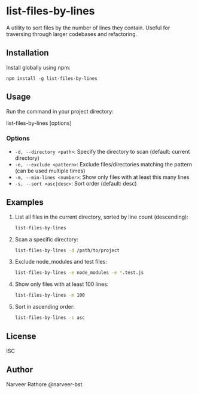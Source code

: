# list-files-by-lines

A utility to sort files by the number of lines they contain. Useful for traversing through larger codebases and refactoring.

## Installation

Install globally using npm:

`npm install -g list-files-by-lines`


## Usage

Run the command in your project directory:

list-files-by-lines [options]


### Options

- `-d, --directory <path>`: Specify the directory to scan (default: current directory)
- `-e, --exclude <pattern>`: Exclude files/directories matching the pattern (can be used multiple times)
- `-m, --min-lines <number>`: Show only files with at least this many lines
- `-s, --sort <asc|desc>`: Sort order (default: desc)

## Examples

1. List all files in the current directory, sorted by line count (descending):
   ```bash
   list-files-by-lines
   ```

2. Scan a specific directory:
   ```bash
   list-files-by-lines -d /path/to/project
   ```

3. Exclude node_modules and test files:
   ```bash
   list-files-by-lines -e node_modules -e *.test.js
   ```

4. Show only files with at least 100 lines:
   ```bash
   list-files-by-lines -m 100
   ```

5. Sort in ascending order:
   ```bash
   list-files-by-lines -s asc
   ```

## License

ISC

## Author

Narveer Rathore @narveer-bst
